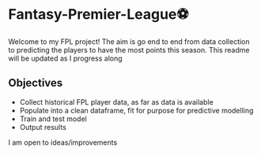 # Fantasy-Premier-League:soccer:

Welcome to my FPL project! The aim is go end to end from data collection to predicting the players to have the most points this season.
This readme will be updated as I progress along

## Objectives
- Collect historical FPL player data, as far as data is available
- Populate into a clean dataframe, fit for purpose for predictive modelling
- Train and test model
- Output results

I am open to ideas/improvements
